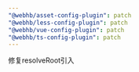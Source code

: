 ```yaml
---
"@webhb/asset-config-plugin": patch
"@webhb/less-config-plugin": patch
"@webhb/vue-config-plugin": patch
"@webhb/ts-config-plugin": patch
---
```


修复resolveRoot引入
